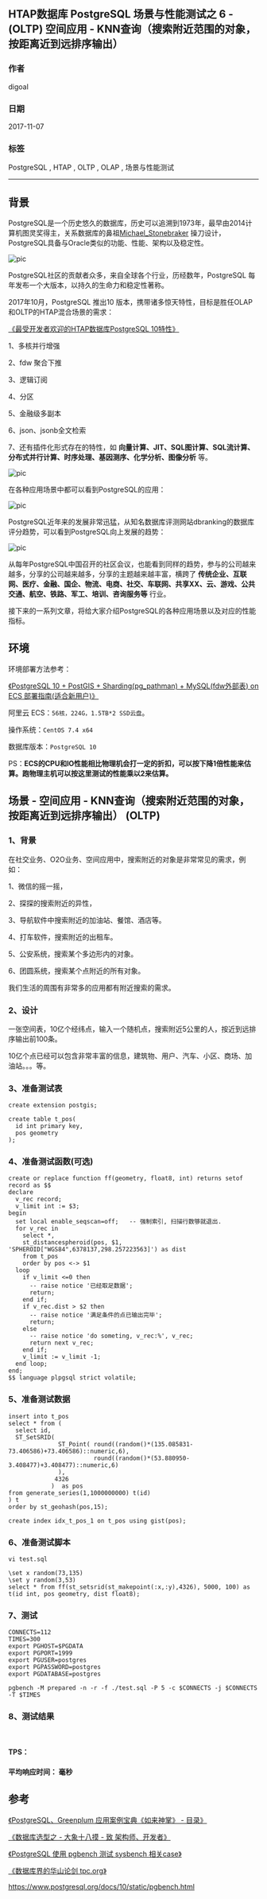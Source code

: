 ## HTAP数据库 PostgreSQL 场景与性能测试之 6 - (OLTP) 空间应用 - KNN查询（搜索附近范围的对象，按距离近到远排序输出）       
                                     
### 作者                    
digoal                    
                    
### 日期                     
2017-11-07                    
                      
### 标签                    
PostgreSQL , HTAP , OLTP , OLAP , 场景与性能测试              
                                
----                                
                                 
## 背景                  
PostgreSQL是一个历史悠久的数据库，历史可以追溯到1973年，最早由2014计算机图灵奖得主，关系数据库的鼻祖[Michael_Stonebraker](https://en.wikipedia.org/wiki/Michael_Stonebraker) 操刀设计，PostgreSQL具备与Oracle类似的功能、性能、架构以及稳定性。            
            
![pic](20171107_02_pic_003.jpg)              
            
PostgreSQL社区的贡献者众多，来自全球各个行业，历经数年，PostgreSQL 每年发布一个大版本，以持久的生命力和稳定性著称。            
            
2017年10月，PostgreSQL 推出10 版本，携带诸多惊天特性，目标是胜任OLAP和OLTP的HTAP混合场景的需求：            
            
[《最受开发者欢迎的HTAP数据库PostgreSQL 10特性》](../201710/20171029_01.md)            
            
1、多核并行增强            
            
2、fdw 聚合下推            
            
3、逻辑订阅            
             
4、分区            
            
5、金融级多副本            
            
6、json、jsonb全文检索            
            
7、还有插件化形式存在的特性，如 **向量计算、JIT、SQL图计算、SQL流计算、分布式并行计算、时序处理、基因测序、化学分析、图像分析** 等。            
            
![pic](20171107_02_pic_001.jpg)              
            
在各种应用场景中都可以看到PostgreSQL的应用：            
            
![pic](../201706/20170601_02_pic_002.png)              
            
PostgreSQL近年来的发展非常迅猛，从知名数据库评测网站dbranking的数据库评分趋势，可以看到PostgreSQL向上发展的趋势：            
            
![pic](20171107_02_pic_002.jpg)            
            
从每年PostgreSQL中国召开的社区会议，也能看到同样的趋势，参与的公司越来越多，分享的公司越来越多，分享的主题越来越丰富，横跨了 **传统企业、互联网、医疗、金融、国企、物流、电商、社交、车联网、共享XX、云、游戏、公共交通、航空、铁路、军工、培训、咨询服务等** 行业。            
            
接下来的一系列文章，将给大家介绍PostgreSQL的各种应用场景以及对应的性能指标。            
            
## 环境            
环境部署方法参考：            
            
[《PostgreSQL 10 + PostGIS + Sharding(pg_pathman) + MySQL(fdw外部表) on ECS 部署指南(适合新用户)》](../201710/20171018_01.md)              
            
阿里云 ECS：```56核，224G，1.5TB*2 SSD云盘```。    
            
操作系统：```CentOS 7.4 x64```            
            
数据库版本：```PostgreSQL 10```            
            
PS：**ECS的CPU和IO性能相比物理机会打一定的折扣，可以按下降1倍性能来估算。跑物理主机可以按这里测试的性能乘以2来估算。**              
            
## 场景 - 空间应用 - KNN查询（搜索附近范围的对象，按距离近到远排序输出） (OLTP)            
            
### 1、背景            
            
在社交业务、O2O业务、空间应用中，搜索附近的对象是非常常见的需求，例如：  
  
1、微信的摇一摇，  
  
2、探探的搜索附近的异性，  
  
3、导航软件中搜索附近的加油站、餐馆、酒店等。  
  
4、打车软件，搜索附近的出租车。  
  
5、公安系统，搜索某个多边形内的对象。  
  
6、团圆系统，搜索某个点附近的所有对象。  
  
我们生活的周围有非常多的应用都有附近搜索的需求。  
  
### 2、设计            
            
一张空间表，10亿个经纬点，输入一个随机点，搜索附近5公里的人，按近到远排序输出前100条。  
  
10亿个点已经可以包含非常丰富的信息，建筑物、用户、汽车、小区、商场、加油站。。。等。  
            
### 3、准备测试表     
            
```  
create extension postgis;  
  
create table t_pos(  
  id int primary key,  
  pos geometry  
);  
```  
            
### 4、准备测试函数(可选)            
   
```  
create or replace function ff(geometry, float8, int) returns setof record as $$                                                          
declare  
  v_rec record;  
  v_limit int := $3;  
begin  
  set local enable_seqscan=off;   -- 强制索引, 扫描行数够就退出.  
  for v_rec in   
    select *,   
    st_distancespheroid(pos, $1, 'SPHEROID["WGS84",6378137,298.257223563]') as dist   
    from t_pos   
    order by pos <-> $1  
  loop  
    if v_limit <=0 then  
      -- raise notice '已经取足数据';  
      return;  
    end if;  
    if v_rec.dist > $2 then  
      -- raise notice '满足条件的点已输出完毕';  
      return;  
    else  
      -- raise notice 'do someting, v_rec:%', v_rec;  
      return next v_rec;  
    end if;  
    v_limit := v_limit -1;  
  end loop;  
end;  
$$ language plpgsql strict volatile;  
```  
  
### 5、准备测试数据            
            
```  
insert into t_pos   
select * from (  
  select id,  
  ST_SetSRID(  
              ST_Point( round((random()*(135.085831-73.406586)+73.406586)::numeric,6),      
                        round((random()*(53.880950-3.408477)+3.408477)::numeric,6)      
              ),  
             4326  
            )  as pos  
from generate_series(1,1000000000) t(id)   
) t  
order by st_geohash(pos,15);  
  
create index idx_t_pos_1 on t_pos using gist(pos);  
```       
            
### 6、准备测试脚本            
            
```  
vi test.sql  
  
\set x random(73,135)  
\set y random(3,53)  
select * from ff(st_setsrid(st_makepoint(:x,:y),4326), 5000, 100) as t(id int, pos geometry, dist float8);  
```  
            
### 7、测试            
            
```    
CONNECTS=112    
TIMES=300    
export PGHOST=$PGDATA    
export PGPORT=1999    
export PGUSER=postgres    
export PGPASSWORD=postgres    
export PGDATABASE=postgres    
    
pgbench -M prepared -n -r -f ./test.sql -P 5 -c $CONNECTS -j $CONNECTS -T $TIMES    
```         
            
### 8、测试结果            
            
```     
  
```       
            
#### TPS： 
            
#### 平均响应时间：  毫秒       
    
            
## 参考            
[《PostgreSQL、Greenplum 应用案例宝典《如来神掌》 - 目录》](../201706/20170601_02.md)              
            
[《数据库选型之 - 大象十八摸 - 致 架构师、开发者》](../201702/20170209_01.md)              
            
[《PostgreSQL 使用 pgbench 测试 sysbench 相关case》](../201610/20161031_02.md)              
            
[《数据库界的华山论剑 tpc.org》](../201701/20170125_01.md)     
              
https://www.postgresql.org/docs/10/static/pgbench.html              
              

